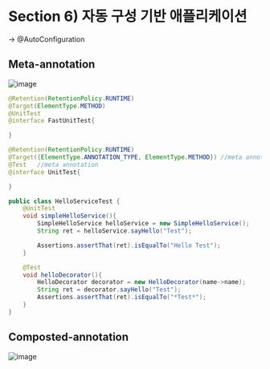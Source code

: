 # Section 6) 자동 구성 기반 애플리케이션

-> @AutoConfiguration

## Meta-annotation

![image](https://user-images.githubusercontent.com/61377122/231912684-212d4e5a-b579-4689-8ea8-c30696990b52.png)

```java
@Retention(RetentionPolicy.RUNTIME)
@Target(ElementType.METHOD)
@UnitTest
@interface FastUnitTest{

}

@Retention(RetentionPolicy.RUNTIME)
@Target({ElementType.ANNOTATION_TYPE, ElementType.METHOD}) //meta annotation으로 쓰기 위해 annotation_type으로도 선언
@Test   //meta annotation
@interface UnitTest{

}

public class HelloServiceTest {
    @UnitTest
    void simpleHelloService(){
        SimpleHelloService helloService = new SimpleHelloService();
        String ret = helloService.sayHello("Test");

        Assertions.assertThat(ret).isEqualTo("Hello Test");
    }

    @Test
    void helloDecorator(){
        HelloDecorator decorator = new HelloDecorator(name->name);
        String ret = decorator.sayHello("Test");
        Assertions.assertThat(ret).isEqualTo("*Test*");
    }
}
```

## Composted-annotation

![image](https://user-images.githubusercontent.com/61377122/231913393-676bb99f-6d31-49a0-a062-1771620a9658.png)
